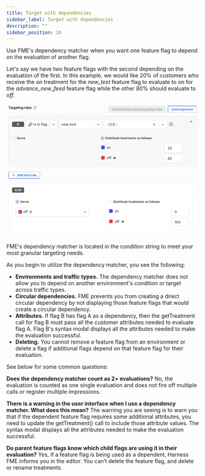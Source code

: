 ```yaml
---
title: Target with dependencies
sidebar_label: Target with dependencies
description: ""
sidebar_position: 10
---
```


Use FME's dependency matcher when you want one feature flag to depend on the evaluation of another flag.

Let's say we have two feature flags with the second depending on the evaluation of the first. In this example, we would like 20% of customers who receive the on treatment for the *new_test* feature flag to evaluate to on for the *advance_new_feed* feature flag while the other 80% should evaluate to *off*.

![](./static/target-with-dependencies.png)

FME's dependency matcher is located in the condition string to meet your most granular targeting needs.

As you begin to utilize the dependency matcher, you see the following:

* **Environments and traffic types.** The dependency matcher does not allow you to depend on another environment's condition or target across traffic types.
* **Circular dependencies.** FME prevents you from creating a direct circular dependency by not displaying those feature flags that would create a circular dependency.
* **Attributes.** If flag B has flag A as a dependency, then the getTreatment call for flag B must pass all the customer attributes needed to evaluate flag A. Flag B's syntax modal displays all the attributes needed to make the evaluation successful.
* **Deleting.** You cannot remove a feature flag from an environment or delete a flag if additional flags depend on that feature flag for their evaluation.

See below for some common questions:

**Does the dependency matcher count as 2+ evaluations?** No, the evaluation is counted as one single evaluation and does not fire off multiple calls or register multiple impressions.

**There is a warning in the user interface when I use a dependency matcher. What does this mean?** The warning you are seeing is to warn you that if the dependent feature flag requires some additional attributes, you need to update the getTreatment() call to include those attribute values. The syntax modal displays all the attributes needed to make the evaluation successful.

**Do parent feature flags know which child flags are using it in their evaluation?** Yes, if a feature flag is being used as a dependent, Harness FME informs you in the editor. You can’t delete the feature flag, and delete or rename treatments.
